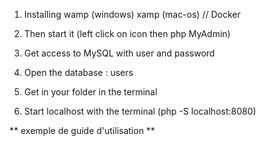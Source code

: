 
1) Installing wamp (windows) xamp (mac-os) // Docker
2) Then start it (left click on icon then php MyAdmin)
3) Get access to MySQL with user and password
4) Open the database : users

1) Get in your folder in the terminal
2)  Start localhost with the terminal (php -S localhost:8080)


** exemple de guide d'utilisation **

